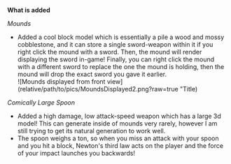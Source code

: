 **What is added**  
  
*Mounds*
- Added a cool block model which is essentially
    a pile a wood and mossy cobblestone, and it can
    store a single sword-weapon within it if you right
    click the mound with a sword. Then, the mound will
    render displaying the sword in-game! Finally,
    you can right click the mound with a different 
    sword to replace the one the mound is holding,
    then the mound will drop the exact sword you gave
    it earlier.  
![Mounds displayed from front view](relative/path/to/pics/MoundsDisplayed2.png?raw=true "Title)
  
*Comically Large Spoon*  
- Added a high damage, low attack-speed weapon which
    has a large 3d model! This can generate inside
    of mounds very rarely, however I am still trying
    to get its natural generation to work well.
- The spoon weighs a ton, so when you miss an attack with
your spoon and you hit a block, 
  Newton's third law acts on the player and the 
  force of your impact launches you backwards!
